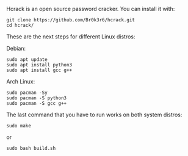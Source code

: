 Hcrack is an open source password cracker.
You can install it with:
```
git clone https://github.com/Br0k3r6/hcrack.git
cd hcrack/
```
These are the next steps for different Linux distros:

Debian:
```
sudo apt update
sudo apt install python3
sudo apt install gcc g++
```
Arch Linux:
```
sudo pacman -Sy
sudo pacman -S python3
sudo pacman -S gcc g++
```

The last command that you have to run works on both system distros:
```
sudo make
```
or
```
sudo bash build.sh
```
